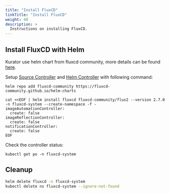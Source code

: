 ```yaml
---
title: "Install FluxCD"
linkTitle: "Install FluxCD"
weight: 40
description: >
  Instructions on installing FluxCD.
---
```


## Install FluxCD with Helm

Kurator use helm chart from fluxcd community, more details can be found [here](https://github.com/fluxcd-community/helm-charts).

Setup [Source Controller](https://fluxcd.io/flux/components/source/) and [Helm Controller](https://fluxcd.io/flux/components/helm/) with following command:

```console
helm repo add fluxcd-community https://fluxcd-community.github.io/helm-charts

cat <<EOF | helm install fluxcd fluxcd-community/flux2 --version 2.7.0 -n fluxcd-system --create-namespace -f -
imageAutomationController:
  create: false
imageReflectionController:
  create: false
notificationController:
  create: false
EOF
```

Check the controller status:

```console
kubectl get po -n fluxcd-system
```

## Cleanup

```bash
helm delete fluxcd -n fluxcd-system
kubectl delete ns fluxcd-system --ignore-not-found
```
